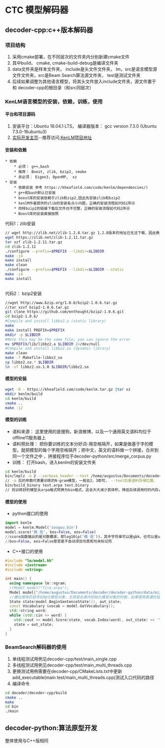 # CTC 模型解码器
## decoder-cpp:c++版本解码器
### 项目结构
1. 采用cmake部署，在不同层次的文件夹内分别新建cmake文件  
2. 其中build， cmake, cmake-build-debug是编译文件夹
3. data文件夹是样本文件夹， include是头文件文件夹， lm，src是语言模型源文件文件夹，src是Beam Search算法源文件夹， test是测试文件夹
4. 后续如果调整为其他语言模型，将其头文件放入include文件夹，源文件置于和 decoder-cpp的根目录（和src同层次）
### KenLM语言模型的安装，依赖，训练，使用
#### 平台和项目源码
1. 安装平台：Ubuntu 18.04.1 LTS， 编译器版本： gcc version 7.3.0 (Ubuntu 7.3.0-16ubuntu3) 
2. [实际开发主页](https://kheafield.com/code/kenlm/)--推荐访问,[KenLM项目地址](https://github.com/kpu/kenlm)
#### 安装和依赖
    * 依赖
        * 必须： g++,bash
        * 推荐： Boost, zlib, bzip2, cmake
        * 非必须： Eigen3, OpenMP,  xz
    * 安装
        * 依赖安装 参考 https://kheafield.com/code/kenlm/dependencies/)
        * g++和bash默认已安装
        * boost库的安装依赖于zlib和zip2,因此先安装zlib和bzip2
        * kenlM作者提供的zlib的安装有点小问题，正确的安装流程如代码1所示
        * 同样bzip2的链接下载后文件也不完整，正确的安装流程如代码2所示
        * Boost库的安装直接按照
代码1：zlib安装
``` bash
// wget http://zlib.net/zlib-1.2.8.tar.gz 1.2.8版本的地址已无法下载，因此换用最新版本的1.2.11
wget https://zlib.net/zlib-1.2.11.tar.gz
tar xzf zlib-1.2.11.tar.gz
cd zlib-1.2.11
./configure --prefix=$PREFIX --libdir=$LIBDIR
make -j4
make install
make clean
./configure --prefix=$PREFIX --libdir=$LIBDIR --static
make -j4
make install 
        
```
代码2： bzip2安装
```bash
//wget http://www.bzip.org/1.0.6/bzip2-1.0.6.tar.gz
//tar xzvf bzip2-1.0.6.tar.gz
git clone https://github.com/enthought/bzip2-1.0.6.git
cd bzip2-1.0.6/
#Compile and install libbz2.a (static library)
make
make install PREFIX=$PREFIX
mkdir -p $LIBDIR
#Note this may be the same file; you can ignore the error
mv $PREFIX/lib/libbz2.a $LIBDIR 2>/dev/null
#Compile and install libbz2.so (dynamic library)
make clean
make -f Makefile-libbz2_so
cp libbz2.so.* $LIBDIR
ln -sf libbz2.so.1.0 $LIBDIR/libbz2.so
```   
#### 模型的安装
```bash
wget -O - https://kheafield.com/code/kenlm.tar.gz |tar xz
mkdir kenlm/build
cd kenlm/build
cmake ..
make -j2
```
#### 模型的训练
* 语料来源： 这里使用的是搜狗，新浪微博，以及一个通用英文语料均位于offline11服务器上
* 语料预处理： 把你要训练的文本分好词-用空格隔开，如果是做基于字的模型，就把模型的每个字用空格隔开；把中文，英文的语料做一个拼接，合并到同一个文件之中
   ，拼接程序位于decoder-python/src/merge_corpus.py
* 训练： 打开bash，进入kenlm的安装文件夹
```bash
cd kenlm/build
bin/lmplz -o 2 --verbose_header --text /home/augustus/Documents/decoder-python/data/mixed.txt --arpa /home/augustus/Documents/decoder-python/data/mixed.arpa
// -o 后的参数代表要训练的N-gram模型，一般去2，3即可， --text后是语料存储位置， --arpa后是训练好的模型输出位置
bin/build_binary text.arpa text.binary
// 将训练好的模型从arpa格式转换为bin格式，这会大大减少其体积，降低后续调用时的内存占用
```
#### 模型的使用
* python接口的使用

```python
import kenlm
model = kenlm.Model('sougou.bin')
model.score('微 信', bos=False, eos=False)
//score函数输出的是对数概率，即log10(p('微 信'))，其中字符串可以是gbk，也可以是utf-8
//bos=False, eos=False意思是不自动添加句首和句末标记符
```

* C++接口的使用
```c++
#include "lm/model.hh"
#include <iostream>
#include <string>

int main() {
  using namespace lm::ngram;
  //Model model("file.arpa");
  Model model{"/home/augustus/Documents/decoder/decoder-python/data/mixed.bin"};
  //建议使用花括号初始化模型对象，尤其是在类内初始化模型对象的时候，如果使用普通的括号初始化，会导致一个很麻烦的的bug
  State state(model.BeginSentenceState()), out_state;
  const Vocabulary &vocab = model.GetVocabulary();
  std::string word;
  while (std::cin >> word) {
    std::cout << model.Score(state, vocab.Index(word), out_state) << '\n';
    state = out_state;
  }
}
```
### BeamSearch解码器的使用
1. 单线程测试用例见decoder-cpp/test/main_single.cpp
2. 多线程测试用例见decoder-cpp/test/main_multi_threads.cpp
3. 更换测试用例需要在decoder-cpp/CMakeLists.txt中更新
add_executable(main test/main_multi_threads.cpp)测试入口代码的路径
4. 编译命令
```bash
cd decoder/decoder-cpp/build
cmake ..
make
cd bin
./main
```

## decoder-python:算法原型开发
整体使用与C++版相同
